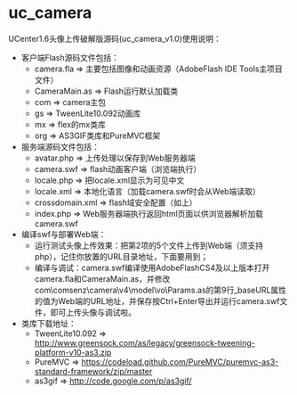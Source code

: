 # uc_camera
UCenter1.6头像上传破解版源码(uc_camera_v1.0)使用说明：
* 客户端Flash源码文件包括：
  * camera.fla => 主要包括图像和动画资源（AdobeFlash IDE Tools主项目文件）
  * CameraMain.as => Flash运行默认加载类
  * com => camera主包
  * gs	 => TweenLite10.092动画库
  * mx => flex的mx类库
  * org => AS3GIF类库和PureMVC框架
* 服务端源码文件包括：
  * avatar.php => 上传处理以保存到Web服务器端
  * camera.swf => flash动画客户端（浏览端执行）
  * locale.php => 把locale.xml显示为可见中文
  * locale.xml => 本地化语言（加载camera.swf时会从Web端读取）
  * crossdomain.xml => flash域安全配置（如上）
  * index.php => Web服务器端执行返回html页面以供浏览器解析加载camera.swf
* 编译swf与部署Web端：
  * 运行测试头像上传效果：把第2项的5个文件上传到Web端（须支持php），记住你放置的URL目录地址，下面要用到；
  * 编译与调试：camera.swf编译使用AdobeFlashCS4及以上版本打开camera.fla和CameraMain.as，并修改com\comsenz\camera\v4\model\vo\Params.as的第9行_baseURL属性的值为Web端的URL地址，并保存按Ctrl+Enter导出并运行camera.swf文件，即可上传头像与调试啦。
* 类库下载地址：
  * TweenLite10.092 => http://www.greensock.com/as/legacy/greensock-tweening-platform-v10-as3.zip
  * PureMVC => https://codeload.github.com/PureMVC/puremvc-as3-standard-framework/zip/master
  * as3gif => http://code.google.com/p/as3gif/

